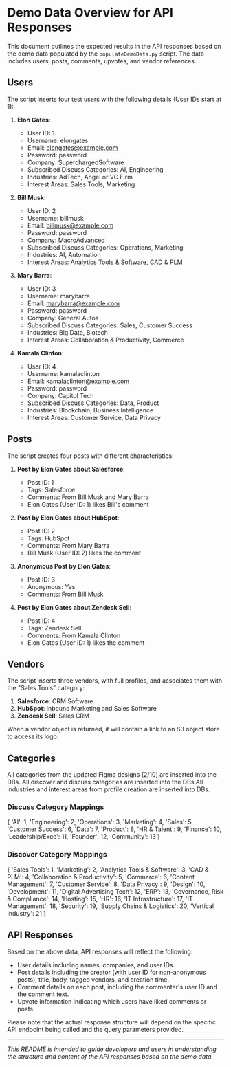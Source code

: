 # Demo Data Overview for API Responses

This document outlines the expected results in the API responses based on the demo data populated by the `populateDemoData.py` script. The data includes users, posts, comments, upvotes, and vendor references.

## Users

The script inserts four test users with the following details (User IDs start at 1):

1. **Elon Gates**: 
   - User ID: 1
   - Username: elongates
   - Email: elongates@example.com
   - Password: password
   - Company: SuperchargedSoftware
   - Subscribed Discuss Categories: AI, Engineering
   - Industries: AdTech, Angel or VC Firm
   - Interest Areas: Sales Tools, Marketing

2. **Bill Musk**: 
   - User ID: 2
   - Username: billmusk
   - Email: billmusk@example.com
   - Password: password
   - Company: MacroAdvanced
   - Subscribed Discuss Categories: Operations, Marketing
   - Industries: AI, Automation
   - Interest Areas: Analytics Tools & Software, CAD & PLM

3. **Mary Barra**: 
   - User ID: 3
   - Username: marybarra
   - Email: marybarra@example.com
   - Password: password
   - Company: General Autos
   - Subscribed Discuss Categories: Sales, Customer Success
   - Industries: Big Data, Biotech
   - Interest Areas: Collaboration & Productivity, Commerce

4. **Kamala Clinton**: 
   - User ID: 4
   - Username: kamalaclinton
   - Email: kamalaclinton@example.com
   - Password: password
   - Company: Capitol Tech
   - Subscribed Discuss Categories: Data, Product
   - Industries: Blockchain, Business Intelligence
   - Interest Areas: Customer Service, Data Privacy


## Posts

The script creates four posts with different characteristics:

1. **Post by Elon Gates about Salesforce**:
   - Post ID: 1
   - Tags: Salesforce
   - Comments: From Bill Musk and Mary Barra
   - Elon Gates (User ID: 1) likes Bill's comment

2. **Post by Elon Gates about HubSpot**:
   - Post ID: 2
   - Tags: HubSpot
   - Comments: From Mary Barra
   - Bill Musk (User ID: 2) likes the comment

3. **Anonymous Post by Elon Gates**:
   - Post ID: 3
   - Anonymous: Yes
   - Comments: From Bill Musk

4. **Post by Elon Gates about Zendesk Sell**:
   - Post ID: 4
   - Tags: Zendesk Sell
   - Comments: From Kamala Clinton
   - Elon Gates (User ID: 1) likes the comment

## Vendors

The script inserts three vendors, with full profiles, and associates them with the "Sales Tools" category:

1. **Salesforce**: CRM Software
2. **HubSpot**: Inbound Marketing and Sales Software
3. **Zendesk Sell**: Sales CRM

When a vendor object is returned, it will contain a link to an S3 object store to access its logo. 

## Categories

All categories from the updated Figma designs (2/10) are inserted into the DBs.
All discover and discuss categories are inserted into the DBs
All industries and interest areas from profile creation are inserted into DBs.

### Discuss Category Mappings

{
   'AI': 1, 
   'Engineering': 2, 
   'Operations': 3, 
   'Marketing': 4, 
   'Sales': 5, 
   'Customer Success': 6, 
   'Data': 7, 
   'Product': 8, 
   'HR & Talent': 9, 
   'Finance': 10, 
   'Leadership/Exec': 11, 
   'Founder': 12, 
   'Community': 13
}

### Discover Category Mappings

{
   'Sales Tools': 1, 
   'Marketing': 2, 
   'Analytics Tools & Software': 3, 
   'CAD & PLM': 4, 
   'Collaboration & Productivity': 5, 
   'Commerce': 6, 
   'Content Management': 7, 
   'Customer Service': 8, 
   'Data Privacy': 9,
   'Design': 10,
   'Development': 11, 
   'Digital Advertising Tech': 12, 
   'ERP': 13, 
   'Governance, Risk & Compliance': 14, 
   'Hosting': 15, 
   'HR': 16, 
   'IT Infrastructure': 17, 
   'IT Management': 18, 
   'Security': 19, 
   'Supply Chains & Logistics': 20, 
   'Vertical Industry': 21
}

## API Responses

Based on the above data, API responses will reflect the following:

- User details including names, companies, and user IDs.
- Post details including the creator (with user ID for non-anonymous posts), title, body, tagged vendors, and creation time.
- Comment details on each post, including the commenter's user ID and the comment text.
- Upvote information indicating which users have liked comments or posts.

Please note that the actual response structure will depend on the specific API endpoint being called and the query parameters provided.

---

_This README is intended to guide developers and users in understanding the structure and content of the API responses based on the demo data._
